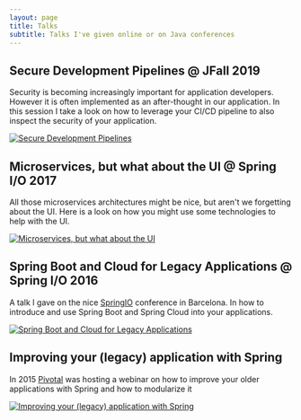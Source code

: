 ```yaml
---
layout: page
title: Talks
subtitle: Talks I've given online or on Java conferences
---
```


## Secure Development Pipelines @ JFall 2019

Security is becoming increasingly important for application developers. However it is often implemented as an after-thought in our application. In this session I take a look on how to leverage your CI/CD pipeline to also inspect the security of your application.

[![Secure Development Pipelines](https://img.youtube.com/vi/-9Qo3QJJ7x4/0.jpg)](https://www.youtube.com/watch?v=-9Qo3QJJ7x4 "Secure Development Pipelines")

## Microservices, but what about the UI @ Spring I/O 2017

All those microservices architectures might be nice, but aren't we forgetting about the UI. Here is a look on how you might use some technologies to help with the UI.

[![Microservices, but what about the UI](https://img.youtube.com/vi/USYVpZuRQeY/0.jpg)](https://www.youtube.com/watch?v=USYVpZuRQeY "Microservices, but what about the UI")

## Spring Boot and Cloud for Legacy Applications @ Spring I/O 2016

A talk I gave on the nice [SpringIO](https://springio.net/) conference in Barcelona. In how to introduce and use Spring Boot and Spring Cloud into your applications.

[![Spring Boot and Cloud for Legacy Applications](https://img.youtube.com/vi/Q_WIvCsY6G0/0.jpg)](https://www.youtube.com/watch?v=Q_WIvCsY6G0 "Spring Boot and Cloud for Legacy Applications")

## Improving your (legacy) application with Spring

In 2015 [Pivotal](https://pivotal.io/) was hosting a webinar on how to improve your older applications with Spring and how to modularize it

[![Improving your (legacy) application with Spring](https://img.youtube.com/vi/l_OSNsPd8cg/0.jpg)](https://www.youtube.com/watch?v=l_OSNsPd8cg "Improving your (legacy) application with Spring")
